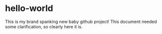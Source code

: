 # hello-world
This is my brand spanking new baby github project!
This document needed some clarification, so clearly here it is.
